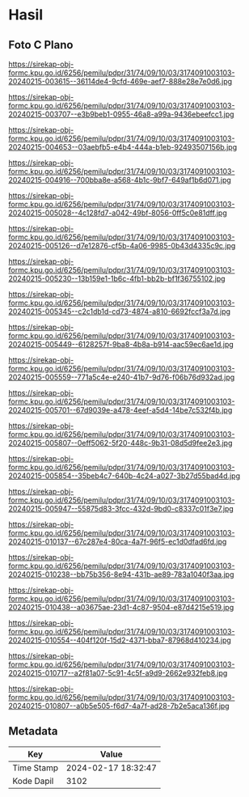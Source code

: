 # Hasil

## Foto C Plano

https://sirekap-obj-formc.kpu.go.id/6256/pemilu/pdpr/31/74/09/10/03/3174091003103-20240215-003615--36114de4-9cfd-469e-aef7-888e28e7e0d6.jpg

https://sirekap-obj-formc.kpu.go.id/6256/pemilu/pdpr/31/74/09/10/03/3174091003103-20240215-003707--e3b9beb1-0955-46a8-a99a-9436ebeefcc1.jpg

https://sirekap-obj-formc.kpu.go.id/6256/pemilu/pdpr/31/74/09/10/03/3174091003103-20240215-004653--03aebfb5-e4b4-444a-b1eb-92493507156b.jpg

https://sirekap-obj-formc.kpu.go.id/6256/pemilu/pdpr/31/74/09/10/03/3174091003103-20240215-004916--700bba8e-a568-4b1c-9bf7-649af1b6d071.jpg

https://sirekap-obj-formc.kpu.go.id/6256/pemilu/pdpr/31/74/09/10/03/3174091003103-20240215-005028--4c128fd7-a042-49bf-8056-0ff5c0e81dff.jpg

https://sirekap-obj-formc.kpu.go.id/6256/pemilu/pdpr/31/74/09/10/03/3174091003103-20240215-005126--d7e12876-cf5b-4a06-9985-0b43d4335c9c.jpg

https://sirekap-obj-formc.kpu.go.id/6256/pemilu/pdpr/31/74/09/10/03/3174091003103-20240215-005230--13b159e1-1b6c-4fb1-bb2b-bf1f36755102.jpg

https://sirekap-obj-formc.kpu.go.id/6256/pemilu/pdpr/31/74/09/10/03/3174091003103-20240215-005345--c2c1db1d-cd73-4874-a810-6692fccf3a7d.jpg

https://sirekap-obj-formc.kpu.go.id/6256/pemilu/pdpr/31/74/09/10/03/3174091003103-20240215-005449--6128257f-9ba8-4b8a-b914-aac59ec6ae1d.jpg

https://sirekap-obj-formc.kpu.go.id/6256/pemilu/pdpr/31/74/09/10/03/3174091003103-20240215-005559--771a5c4e-e240-41b7-9d76-f06b76d932ad.jpg

https://sirekap-obj-formc.kpu.go.id/6256/pemilu/pdpr/31/74/09/10/03/3174091003103-20240215-005701--67d9039e-a478-4eef-a5d4-14be7c532f4b.jpg

https://sirekap-obj-formc.kpu.go.id/6256/pemilu/pdpr/31/74/09/10/03/3174091003103-20240215-005807--0eff5062-5f20-448c-9b31-08d5d9fee2e3.jpg

https://sirekap-obj-formc.kpu.go.id/6256/pemilu/pdpr/31/74/09/10/03/3174091003103-20240215-005854--35beb4c7-640b-4c24-a027-3b27d55bad4d.jpg

https://sirekap-obj-formc.kpu.go.id/6256/pemilu/pdpr/31/74/09/10/03/3174091003103-20240215-005947--55875d83-3fcc-432d-9bd0-c8337c01f3e7.jpg

https://sirekap-obj-formc.kpu.go.id/6256/pemilu/pdpr/31/74/09/10/03/3174091003103-20240215-010137--67c287e4-80ca-4a7f-96f5-ec1d0dfad6fd.jpg

https://sirekap-obj-formc.kpu.go.id/6256/pemilu/pdpr/31/74/09/10/03/3174091003103-20240215-010238--bb75b356-8e94-431b-ae89-783a1040f3aa.jpg

https://sirekap-obj-formc.kpu.go.id/6256/pemilu/pdpr/31/74/09/10/03/3174091003103-20240215-010438--a03675ae-23d1-4c87-9504-e87d4215e519.jpg

https://sirekap-obj-formc.kpu.go.id/6256/pemilu/pdpr/31/74/09/10/03/3174091003103-20240215-010554--404f120f-15d2-4371-bba7-87968d410234.jpg

https://sirekap-obj-formc.kpu.go.id/6256/pemilu/pdpr/31/74/09/10/03/3174091003103-20240215-010717--a2f81a07-5c91-4c5f-a9d9-2662e932feb8.jpg

https://sirekap-obj-formc.kpu.go.id/6256/pemilu/pdpr/31/74/09/10/03/3174091003103-20240215-010807--a0b5e505-f6d7-4a7f-ad28-7b2e5aca136f.jpg


## Metadata

| Key        | Value               |
| ---------- | ------------------- |
| Time Stamp | 2024-02-17 18:32:47 |
| Kode Dapil | 3102                |



